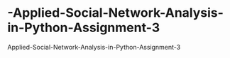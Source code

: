 # -Applied-Social-Network-Analysis-in-Python-Assignment-3
 Applied-Social-Network-Analysis-in-Python-Assignment-3
